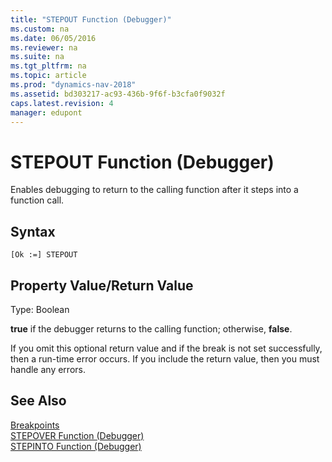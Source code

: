 ```yaml
---
title: "STEPOUT Function (Debugger)"
ms.custom: na
ms.date: 06/05/2016
ms.reviewer: na
ms.suite: na
ms.tgt_pltfrm: na
ms.topic: article
ms.prod: "dynamics-nav-2018"
ms.assetid: bd303217-ac93-436b-9f6f-b3cfa0f9032f
caps.latest.revision: 4
manager: edupont
---
```

# STEPOUT Function (Debugger)
Enables debugging to return to the calling function after it steps into a function call.  
  
## Syntax  
  
```  
[Ok :=] STEPOUT   
```  
  
## Property Value/Return Value  
 Type: Boolean  
  
 **true** if the debugger returns to the calling function; otherwise, **false**.  
  
 If you omit this optional return value and if the break is not set successfully, then a run-time error occurs. If you include the return value, then you must handle any errors.  
  
## See Also  
 [Breakpoints](Breakpoints.md)   
 [STEPOVER Function \(Debugger\)](STEPOVER-Function--Debugger-.md)   
 [STEPINTO Function \(Debugger\)](STEPINTO-Function--Debugger-.md)